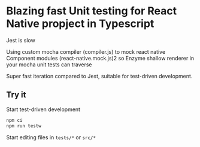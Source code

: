 # Blazing fast Unit testing for React Native propject in Typescript

Jest is slow

Using custom mocha compiler (compiler.js) to mock react native Component modules (react-native.mock.js)2
so Enzyme shallow renderer in your mocha unit tests can traverse

Super fast iteration compared to Jest, suitable for test-driven development.

## Try it

Start test-driven development
```bash
npm ci
npm run testw
```

Start editing files in `tests/*` or `src/*`


